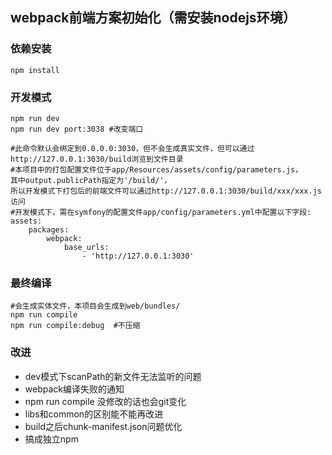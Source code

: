 ## webpack前端方案初始化（需安装nodejs环境）

### 依赖安装

```
npm install
```

### 开发模式

```
npm run dev
npm run dev port:3038 #改变端口
```

```
#此命令默认会绑定到0.0.0.0:3030，但不会生成真实文件，但可以通过http://127.0.0.1:3030/build浏览到文件目录
#本项目中的打包配置文件位于app/Resources/assets/config/parameters.js，
其中output.publicPath指定为'/build/'，
所以开发模式下打包后的前端文件可以通过http://127.0.0.1:3030/build/xxx/xxx.js访问
#开发模式下，需在symfony的配置文件app/config/parameters.yml中配置以下字段:
assets:
    packages:
        webpack:
            base_urls:
                - 'http://127.0.0.1:3030'
```

### 最终编译

```
#会生成实体文件，本项目会生成到web/bundles/
npm run compile
npm run compile:debug  #不压缩
```

### 改进
* dev模式下scanPath的新文件无法监听的问题
* webpack编译失败的通知
* npm run compile 没修改的话也会git变化
* libs和common的区别能不能再改进
* build之后chunk-manifest.json问题优化
* 搞成独立npm
